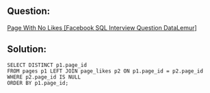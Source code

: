 ## Question: 
[Page With No Likes [Facebook SQL Interview Question DataLemur]](https://datalemur.com/questions/sql-page-with-no-likes)

## Solution:
```
SELECT DISTINCT p1.page_id
FROM pages p1 LEFT JOIN page_likes p2 ON p1.page_id = p2.page_id 
WHERE p2.page_id IS NULL
ORDER BY p1.page_id;
```


